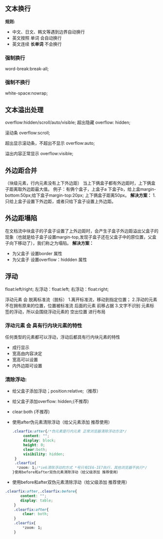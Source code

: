 ## 文本换行
**规则:**
* 中文、日文、韩文等遇到边界自动换行
* 英文按照 单词 会自动换行
* 英文连续 **长单词** 不会换行
### 强制换行
word-break:break-all;
### 强制不换行
white-space:nowrap;

## 文本溢出处理
overflow:hidden/scroll/auto/visible;
超出隐藏
overflow: hidden;

滚动条
overflow:scroll;

超出显示滚动条，不超出不显示
overflow:auto;

溢出内容正常显示
overflow:visible;

## 外边距合并
（块级元素，行内元素没有上下外边距）
当上下俩盒子都有外边距时，上下俩盒子距离取外边距最大值。
例子：有俩个盒子，上盒子a 下盒子b，给上盒margin-bottom:50px;给下盒子margin-top:20px; 上下俩盒子距离50px。
**解决方案：**
1.只给上盒子设置下外边距，或者只给下盒子设置上外边距。

## 外边距塌陷
在文档流中块盒子的子盒子设置了上外边距时，会产生子盒子外边距溢出父盒子的现象（也就是给子盒子设置margin-top,发现子盒子还在父盒子中的原位置，父盒子向下移动了），我们称之为塌陷。
**解决方案：**
* 为父盒子 设置border 属性
* 为父盒子 设置overflow：hiddden 属性

## 浮动
float:left/right;
左浮动：float:left;
右浮动：float:right;

浮动元素 会 脱离标准流（脱标）
1.离开标准流，移动到指定位置；
2.浮动的元素不在拥有原来的位置，位置被标准流 后面的元素 前移占据
3.文字不识别 元素标签的浮动，所以会围绕浮动元素的 空出位置 进行布局



### 浮动元素 会 具有行内块元素的特性

任何类型的元素都可以浮动，浮动后都具有行内块元素的特性
* 成行显示
* 宽高由内容决定
* 宽高可以设置
* 内外边距可设置
### 清除浮动:
* 给父盒子添加浮动；position:relative;（推荐）

* 给父盒子添加overflow: hidden;(不推荐)

* clear:both (不推荐)

* 使用after伪元素清除浮动（给父元素添加 推荐使用）

  ```css
  .clearfix:after{/*伪元素是行内元素 正常浏览器清除浮动方法*/
       content: "";
       display: block;
       height: 0;
       clear:both;
       visibility: hidden;
   }
   .clearfix{
    *zoom: 1;/*ie6清除浮动的方式 *号只有IE6-IE7执行，其他浏览器不执行*/
  }使用before和after双伪元素清除浮动（给父级添加 推荐使用）
  ```

  

* 使用before和after双伪元素清除浮动（给父级添加 推荐使用）

```css
.clearfix:after,.clearfix:before{
       content: "";
       display: table;
    }
    .clearfix:after{
        clear: both;
    }
    .clearfix{
        *zoom: 1;
    }
```

